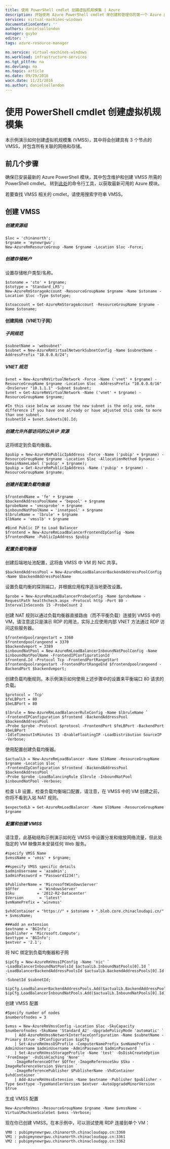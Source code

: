 ```yaml
---
title: 使用 PowerShell cmdlet 创建虚拟机规模集 | Azure
description: 开始使用 Azure PowerShell cmdlet 来创建和管理你的第一个 Azure 虚拟机规模集
services: virtual-machines-windows
documentationCenter: ''
authors: danielsollondon
manager: guybo
editor: ''
tags: azure-resource-manager

ms.service: virtual-machines-windows
ms.workload: infrastructure-services
ms.tgt_pltfrm: na
ms.devlang: na
ms.topic: article
ms.date: 09/29/2016
wacn.date: 11/21/2016
ms.author: danielsollondon
---
```


# 使用 PowerShell cmdlet 创建虚拟机规模集

本示例演示如何创建虚拟机规模集 (VMSS)，其中将会创建具有 3 个节点的 VMSS，并包含所有关联的网络和存储。

## 前几个步骤
确保已安装最新的 Azure PowerShell 模块，其中包含维护和创建 VMSS 所需的 PowerShell cmdlet。
转到[此处](http://aka.ms/webpi-azps)的命令行工具，以获取最新可用的 Azure 模块。

若要查找 VMSS 相关的 cmdlet，请使用搜索字符串 VMSS。

## 创建 VMSS

##### 创建资源组

```
$loc = 'chinanorth';
$rgname = 'mynewrgwu';
New-AzureRmResourceGroup -Name $rgname -Location $loc -Force;
```

##### 创建存储帐户

设置存储帐户类型/名称。

```
$stoname = 'sto' + $rgname;
$stotype = 'Standard_LRS';
New-AzureRmStorageAccount -ResourceGroupName $rgname -Name $stoname -Location $loc -Type $stotype;

$stoaccount = Get-AzureRmStorageAccount -ResourceGroupName $rgname -Name $stoname;
```

#### 创建网络（VNET/子网）

##### 子网规范

```
$subnetName = 'websubnet'
$subnet = New-AzureRmVirtualNetworkSubnetConfig -Name $subnetName -AddressPrefix "10.0.0.0/24";
```

##### VNET 规范

```
$vnet = New-AzureRmVirtualNetwork -Force -Name ('vnet' + $rgname) -ResourceGroupName $rgname -Location $loc -AddressPrefix "10.0.0.0/16" -DnsServer "10.1.1.1" -Subnet $subnet;
$vnet = Get-AzureRmVirtualNetwork -Name ('vnet' + $rgname) -ResourceGroupName $rgname;

#In this case below we assume the new subnet is the only one, note difference if you have one already or have adjusted this code to more than one subnet.
$subnetId = $vnet.Subnets[0].Id;
```

##### 创建允许外部访问的公共 IP 资源

这将绑定到负载均衡器。

```
$pubip = New-AzureRmPublicIpAddress -Force -Name ('pubip' + $rgname) -ResourceGroupName $rgname -Location $loc -AllocationMethod Dynamic -DomainNameLabel ('pubip' + $rgname);
$pubip = Get-AzureRmPublicIpAddress -Name ('pubip' + $rgname) -ResourceGroupName $rgname;
```

##### 创建并配置负载均衡器

```
$frontendName = 'fe' + $rgname
$backendAddressPoolName = 'bepool' + $rgname
$probeName = 'vmssprobe' + $rgname
$inboundNatPoolName = 'innatpool' + $rgname
$lbruleName = 'lbrule' + $rgname
$lbName = 'vmsslb' + $rgname

#Bind Public IP to Load Balancer
$frontend = New-AzureRmLoadBalancerFrontendIpConfig -Name $frontendName -PublicIpAddress $pubip
```

##### 配置负载均衡器
创建后端地址池配置，这将由 VMSS 中 VM 的 NIC 共享。

```
$backendAddressPool = New-AzureRmLoadBalancerBackendAddressPoolConfig -Name $backendAddressPoolName
```

设置负载均衡的探测端口，并根据应用程序适当地更改设置。

```
$probe = New-AzureRmLoadBalancerProbeConfig -Name $probeName -RequestPath healthcheck.aspx -Protocol http -Port 80 -IntervalInSeconds 15 -ProbeCount 2
```

创建 NAT 规则以通过负载均衡器直接路由（而不平衡负载）连接到 VMSS 中的 VM，请注意这只是演示 RDP 的用法，实际上应使用内部 VNET 方法通过 RDP 访问这些服务器。

```
$frontendpoolrangestart = 3360
$frontendpoolrangeend = 3370
$backendvmport = 3389
$inboundNatPool = New-AzureRmLoadBalancerInboundNatPoolConfig -Name $inboundNatPoolName -FrontendIPConfigurationId `
$frontend.Id -Protocol Tcp -FrontendPortRangeStart $frontendpoolrangestart -FrontendPortRangeEnd $frontendpoolrangeend -BackendPort $backendvmport;
```

创建负载均衡规则。本示例演示如何使用上述步骤中的设置来平衡端口 80 请求的负载。

```
$protocol = 'Tcp'
$feLBPort = 80
$beLBPort = 80

$lbrule = New-AzureRmLoadBalancerRuleConfig -Name $lbruleName `
-FrontendIPConfiguration $frontend -BackendAddressPool $backendAddressPool `
-Probe $probe -Protocol $protocol -FrontendPort $feLBPort -BackendPort $beLBPort `
-IdleTimeoutInMinutes 15 -EnableFloatingIP -LoadDistribution SourceIP -Verbose;
```

使用配置创建负载均衡器。

```
$actualLb = New-AzureRmLoadBalancer -Name $lbName -ResourceGroupName $rgname -Location $loc `
-FrontendIpConfiguration $frontend -BackendAddressPool $backendAddressPool `
-Probe $probe -LoadBalancingRule $lbrule -InboundNatPool $inboundNatPool -Verbose;
```

检查 LB 设置，检查负载均衡端口配置，请注意，在 VMSS 中的 VM 创建之前，你将不看到入站 NAT 规则。

```
$expectedLb = Get-AzureRmLoadBalancer -Name $lbName -ResourceGroupName $rgname
```

##### 配置和创建 VMSS

请注意，此基础结构示例演示如何在 VMSS 中设置分发和缩放网络流量，但此处指定的 VM 映像并未安装任何 Web 服务。

```
#specify VMSS Name
$vmssName = 'vmss' + $rgname;

##specify VMSS specific details
$adminUsername = 'azadmin';
$adminPassword = "Password1234!";

$PublisherName = 'MicrosoftWindowsServer'
$Offer         = 'WindowsServer'
$Sku          = '2012-R2-Datacenter'
$Version       = 'latest'
$vmNamePrefix = 'winvmss'

$vhdContainer = "https://" + $stoname + ".blob.core.chinacloudapi.cn/" + $vmssName;

###add an extension
$extname = 'BGInfo';
$publisher = 'Microsoft.Compute';
$exttype = 'BGInfo';
$extver = '2.1';
```

将 NIC 绑定到负载均衡器和子网

```
$ipCfg = New-AzureRmVmssIPConfig -Name 'nic' `
-LoadBalancerInboundNatPoolsId $actualLb.InboundNatPools[0].Id `
-LoadBalancerBackendAddressPoolsId $actualLb.BackendAddressPools[0].Id `
-SubnetId $subnetId;

$ipCfg.LoadBalancerBackendAddressPools.Add($actualLb.BackendAddressPools[0].Id);
$ipCfg.LoadBalancerInboundNatPools.Add($actualLb.InboundNatPools[0].Id);
```

创建 VMSS 配置

```
#Specify number of nodes
$numberofnodes = 3

$vmss = New-AzureRmVmssConfig -Location $loc -SkuCapacity $numberofnodes -SkuName 'Standard_A2' -UpgradePolicyMode 'automatic' `
    | Add-AzureRmVmssNetworkInterfaceConfiguration -Name $subnetName -Primary $true -IPConfiguration $ipCfg `
    | Set-AzureRmVmssOSProfile -ComputerNamePrefix $vmNamePrefix -AdminUsername $adminUsername -AdminPassword $adminPassword `
    | Set-AzureRmVmssStorageProfile -Name 'test' -OsDiskCreateOption 'FromImage' -OsDiskCaching 'None' `
    -ImageReferenceOffer $Offer -ImageReferenceSku $Sku -ImageReferenceVersion $Version `
    -ImageReferencePublisher $PublisherName -VhdContainer $vhdContainer `
    | Add-AzureRmVmssExtension -Name $extname -Publisher $publisher -Type $exttype -TypeHandlerVersion $extver -AutoUpgradeMinorVersion $true
```

生成 VMSS 配置

```
New-AzureRmVmss -ResourceGroupName $rgname -Name $vmssName -VirtualMachineScaleSet $vmss -Verbose;
```

现在你已创建 VMSS。在本示例中，可以测试使用 RDP 连接到单个 VM：

```
VM0 : pubipmynewrgwu.chinanorth.chinacloudapp.cn:3360
VM1 : pubipmynewrgwu.chinanorth.chinacloudapp.cn:3361
VM2 : pubipmynewrgwu.chinanorth.chinacloudapp.cn:3362
```

<!---HONumber=Mooncake_0425_2016-->